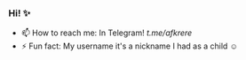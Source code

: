 ### Hi! ✨

<!--
**afkrerezz/afkrerezz** is a ✨ _special_ ✨ repository because its `README.md` (this file) appears on your GitHub profile.

Here are some ideas to get you started:

- 🔭 I’m currently working on ...
- 🌱 I’m currently learning ...
- 👯 I’m looking to collaborate on ...
- 🤔 I’m looking for help with ...
- 💬 Ask me about ...
- 😄 Pronouns:
-->

- 📫 How to reach me: In Telegram! _t.me/afkrere_
- ⚡ Fun fact: My username it's a nickname I had as a child ☺️

